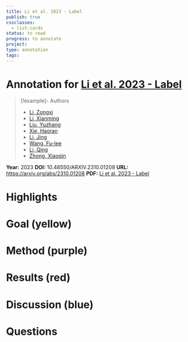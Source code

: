```yaml
---
title: Li et al. 2023 - Label
publish: true
cssclasses:
  - list-cards
status: to read
progress: to annotate
project:
type: annotation
tags:
---
```

# Annotation for [Li et al. 2023 - Label](Papers/References/Li%20et%20al.%202023%20-%20Label)

> [!example]- Authors
> - [Li, Zongxi](Li%2C%20Zongxi)
> - [Li, Xianming](Li%2C%20Xianming)
> - [Liu, Yuzhang](Liu%2C%20Yuzhang)
> - [Xie, Haoran](Xie%2C%20Haoran)
> - [Li, Jing](Li%2C%20Jing)
> - [Wang, Fu-lee](Wang%2C%20Fu-lee)
> - [Li, Qing](Li%2C%20Qing)
> - [Zhong, Xiaoqin](Zhong%2C%20Xiaoqin)

**Year:** 2023
**DOI:** 10.48550/ARXIV.2310.01208
**URL:** https://arxiv.org/abs/2310.01208
**PDF:** [Li et al. 2023 - Label](Papers/PDFs/Li%20et%20al.%202023%20-%20Label%20Supervised%20LLaMA%20Finetuning.pdf)

# Highlights


# Goal (yellow)


# Method (purple)


# Results (red)


# Discussion (blue)


# Questions

